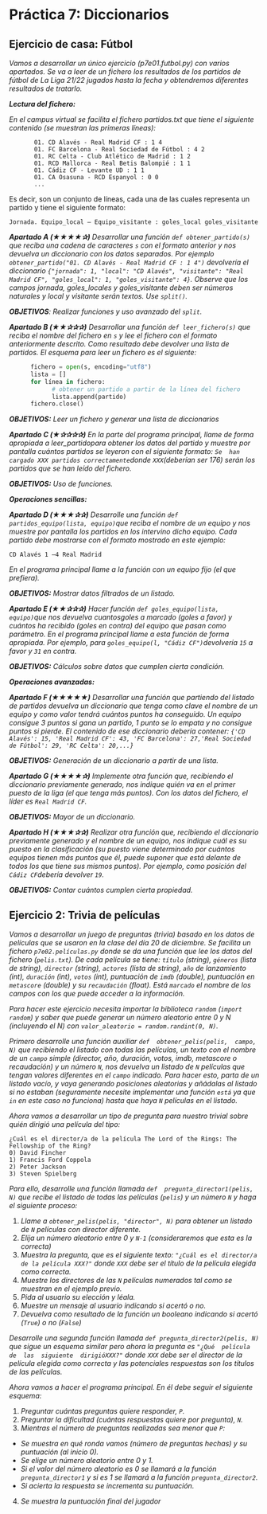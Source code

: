 # Práctica 7: Diccionarios

## Ejercicio de casa: Fútbol

*Vamos a desarrollar un único ejercicio (p7e01.futbol.py) con varios apartados. Se va a leer de un fichero los resultados de los partidos de fútbol de La Liga 21/22 jugados hasta la fecha y obtendremos diferentes resultados de tratarlo.*

*__Lectura del fichero:__*

*En el campus virtual se facilita el fichero partidos.txt que tiene el siguiente contenido (se muestran las primeras líneas):*
```
       01. CD Alavés - Real Madrid CF : 1 4
       01. FC Barcelona - Real Sociedad de Fútbol : 4 2
       01. RC Celta - Club Atlético de Madrid : 1 2
       01. RCD Mallorca - Real Betis Balompié : 1 1
       01. Cádiz CF - Levante UD : 1 1
       01. CA Osasuna - RCD Espanyol : 0 0
       ...
```
Es decir, son un conjunto de líneas, cada una de las cuales representa un partido y tiene el siguiente formato:

```
Jornada. Equipo_local – Equipo_visitante : goles_local goles_visitante
```

*__Apartado A (★★★★✰)__ Desarrollar una función `def obtener_partido(s)` que reciba una cadena de caracteres `s` con el formato anterior y nos devuelva un diccionario con los datos separados. Por ejemplo `obtener_partido("01. CD Alavés - Real Madrid CF : 1 4")` devolvería el diccionario `{"jornada": 1, "local": "CD Alavés", "visitante": "Real Madrid CF", "goles_local": 1, "goles_visitante": 4}`. Observe que los campos jornada, goles_locales y goles_visitante deben ser números naturales y local y visitante serán textos. Use `split()`.*

*__OBJETIVOS__: Realizar funciones y uso avanzado del `split`.*

*__Apartado B (★★✰✰✰)__ Desarrollar una función `def leer_fichero(s)` que reciba el nombre del fichero en `s` y lee el fichero con el formato anteriormente descrito. Como resultado debe devolver una lista de partidos. El esquema para leer un fichero es el siguiente:*

```python
      fichero = open(s, encoding="utf8")
      lista = []
      for línea in fichero:
            # obtener un partido a partir de la línea del fichero
            lista.append(partido)
      fichero.close()
```
*__OBJETIVOS:__ Leer un fichero y generar una lista de diccionarios*

*__Apartado C (★✰✰✰✰)__ En la parte del programa principal, llame de forma apropiada a leer_partidopara obtener los datos del partido  y  muestre  por  pantalla  cuántos  partidos  se  leyeron  con  el  siguiente  formato: `Se  han  cargado XXX partidos correctamente`donde `XXX`(deberían ser 176) serán los partidos que se han leído del fichero.*

*__OBJETIVOS:__ Uso de funciones.* 

*__Operaciones sencillas:__*

*__Apartado D (★★★✰✰)__ Desarrolle una función `def partidos_equipo(lista, equipo)`que reciba el nombre de un equipo y nos  muestre  por  pantalla  los  partidos  en  los  intervino  dicho  equipo. Cada  partido  debe  mostrarse  con  el  formato mostrado en este ejemplo:*
```
CD Alavés 1 –4 Real Madrid
```

*En el programa principal llame a la función con un equipo fijo (el que prefiera).*

*__OBJETIVOS:__ Mostrar datos filtrados de un listado.*

*__Apartado E (★★✰✰✰)__ Hacer función `def goles_equipo(lista, equipo)`que nos devuelva cuantosgoles a marcado (goles a favor) y cuántos ha recibido (goles en contra) del equipo que pasan como parámetro. En el programa principal llame a esta función de forma apropiada. Por ejemplo, para `goles_equipo(l, "Cádiz CF")`devolvería `15` a favor y `31` en contra.*

*__OBJETIVOS:__ Cálculos sobre datos que cumplen cierta condición.*

*__Operaciones avanzadas:__*

*__Apartado F (★★★★★)__ Desarrollar una función que partiendo del listado de partidos devuelva un diccionario que tenga como clave el nombre de un equipo y como valor tendrá cuántos puntos ha conseguido. Un equipo consigue 3 puntos si gana un partido, 1 punto se lo empata y no consigue puntos si pierde. El contenido de ese diccionario debería contener: `{'CD Alavés': 15, 'Real Madrid CF': 43, 'FC Barcelona': 27,'Real Sociedad de Fútbol': 29, 'RC Celta': 20,...}`*

*__OBJETIVOS:__ Generación de un diccionario a partir de una lista.*

*__Apartado  G  (★★★★✰)__ Implemente  otra  función  que,  recibiendo  el  diccionario  previamente  generado,  nos  indique quién va en el primer puesto de la liga (el que tenga más puntos). Con los datos del fichero, el líder es `Real Madrid CF`.*

*__OBJETIVOS:__ Mayor de un diccionario.*

*__Apartado H (★★★✰✰)__ Realizar otra función que, recibiendo el diccionario previamente generado y el nombre de un equipo, nos indique cuál es su puesto en la clasificación (su puesto viene determinado por cuántos equipos tienen más puntos que él, puede suponer que está delante de todos los que tiene sus mismos puntos). Por ejemplo, como posición del `Cádiz CF`debería devolver `19`.*

*__OBJETIVOS:__ Contar cuántos cumplen cierta propiedad.*

## Ejercicio 2: Trivia de películas

*Vamos a desarrollar un juego de preguntas (trivia) basado en los datos de películas que se usaron en la clase del día 20 de diciembre. Se facilita un fichero `p7e02.películas.py` donde se da una función que lee los datos del fichero (`pelis.txt`). De  cada  película  se  tiene: `título` (string), `géneros` (lista  de  string), `director` (string), `actores` (lista  de  string), `año` de lanzamiento  (int), `duración` (int), `votos` (int),  puntuación  de `imdb` (double),  puntuación  en `metascore` (double)  y  su `recaudación` (float). Está `marcado` el nombre de los campos con los que puede acceder a la información.*

*Para hacer este ejercicio necesita importar la biblioteca `random` (`import random`) y saber que puede generar un número aleatorio entre 0 y N (incluyendo el N) con `valor_aleatorio = random.randint(0, N)`.*

*Primero  desarrolle  una  función  auxiliar `def  obtener_pelis(pelis,  campo,  N)` que  recibiendo  el  listado  con  todas  las películas, un texto con el nombre de un `campo` simple (director, año, duración, votos, imdb, metascore o recaudación) y un número `N`, nos  devuelva  un  listado  de `N` películas que  tengan  valores  diferentes  en  el `campo` indicado.  Para hacer esto, parta de un listado vacío, y vaya generando posiciones aleatorias y añádalas al listado si no estaban (seguramente necesite implementar una función `está` ya que `in` en este caso no funciona) hasta que haya `N` películas en el listado.*

*Ahora vamos a desarrollar un tipo de pregunta para nuestro trivial sobre quién dirigió una película del tipo:*
```
¿Cuál es el director/a de la película The Lord of the Rings: The Fellowship of the Ring?
0) David Fincher
1) Francis Ford Coppola
2) Peter Jackson
3) Steven Spielberg
```

*Para  ello,  desarrolle  una  función  llamada `def  pregunta_director1(pelis,  N)` que  recibe  el  listado  de  todas  las  películas (`pelis`) y un número `N` y haga el siguiente proceso:*
1. *Llame a `obtener_pelis(pelis, "director", N)` para obtener un listado de `N` películas con director diferente.*
2. *Elija un número aleatorio entre 0 y `N-1` (consideraremos que esta es la correcta)*
3. *Muestra la pregunta, que es el siguiente texto: `"¿Cuál es el director/a de la película XXX?"` donde `XXX` debe ser el título de la película elegida como correcta.*
4. *Muestre los directores de las `N` películas numerados tal como se muestran en el ejemplo previo.*
5. *Pida al usuario su elección y léala.*
6. *Muestre un mensaje al usuario indicando si acertó o no.*
7. *Devuelva como resultado de la función un booleano indicando si acertó (`True`) o no (`False`)*

*Desarrolle una segunda función llamada `def pregunta_director2(pelis, N)` que sigue un esquema similar pero ahora la pregunta  es `"¿Qué  película  de  las  siguiente  dirigióXXX?"` donde `XXX` debe  ser  el  director  de  la  película  elegida  como correcta y las potenciales respuestas son los títulos de las películas.*

*Ahora vamos a hacer el programa principal. En él debe seguir el siguiente esquema:*
 1. *Preguntar cuántas preguntas quiere responder, `P`.*
 2. *Preguntar la dificultad (cuántas respuestas quiere por pregunta), `N`.*
 3. *Mientras el número de preguntas realizadas sea menor que `P`:* 
  * *Se muestra en qué ronda vamos (número de preguntas hechas) y su puntuación (al inicio 0).*
  * *Se elige un número aleatorio entre 0 y 1.*
  * *Si el valor del número aleatorio es 0 se llamará a la función `pregunta_director1` y si es 1 se llamará a la función `pregunta_director2`.*
  * *Si acierta la respuesta se incrementa su puntuación.*
 4. *Se muestra la puntuación final del jugador*
